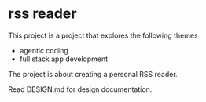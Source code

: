 # rss reader

This project is a project that explores the following themes

- agentic coding
- full stack app development

The project is about creating a personal RSS reader.

Read DESIGN.md for design documentation.
